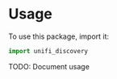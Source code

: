 # Usage

To use this package, import it:

```python
import unifi_discovery
```

TODO: Document usage
